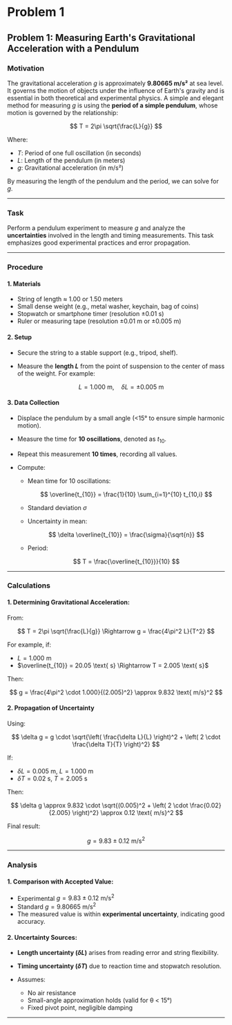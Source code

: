 # Problem 1

## **Problem 1: Measuring Earth's Gravitational Acceleration with a Pendulum**

### **Motivation**

The gravitational acceleration $g$ is approximately **9.80665 m/s²** at sea level. It governs the motion of objects under the influence of Earth's gravity and is essential in both theoretical and experimental physics. A simple and elegant method for measuring $g$ is using the **period of a simple pendulum**, whose motion is governed by the relationship:

$$
T = 2\pi \sqrt{\frac{L}{g}}
$$

Where:

* $T$: Period of one full oscillation (in seconds)
* $L$: Length of the pendulum (in meters)
* $g$: Gravitational acceleration (in m/s²)

By measuring the length of the pendulum and the period, we can solve for $g$.

---

### **Task**

Perform a pendulum experiment to measure $g$ and analyze the **uncertainties** involved in the length and timing measurements. This task emphasizes good experimental practices and error propagation.

---

### **Procedure**

#### 1. Materials

* String of length ≈ 1.00 or 1.50 meters
* Small dense weight (e.g., metal washer, keychain, bag of coins)
* Stopwatch or smartphone timer (resolution ±0.01 s)
* Ruler or measuring tape (resolution ±0.01 m or ±0.005 m)

#### 2. Setup

* Secure the string to a stable support (e.g., tripod, shelf).
* Measure the **length $L$** from the point of suspension to the center of mass of the weight.
  For example:

  $$
  L = 1.000 \text{ m}, \quad \delta L = \pm 0.005 \text{ m}
  $$

#### 3. Data Collection

* Displace the pendulum by a small angle (<15° to ensure simple harmonic motion).
* Measure the time for **10 oscillations**, denoted as $t_{10}$.
* Repeat this measurement **10 times**, recording all values.
* Compute:

  * Mean time for 10 oscillations:

    $$
    \overline{t_{10}} = \frac{1}{10} \sum_{i=1}^{10} t_{10,i}
    $$
  * Standard deviation $\sigma$
  * Uncertainty in mean:

    $$
    \delta \overline{t_{10}} = \frac{\sigma}{\sqrt{n}}
    $$
  * Period:

    $$
    T = \frac{\overline{t_{10}}}{10}
    $$

---

### **Calculations**

#### 1. Determining Gravitational Acceleration:

From:

$$
T = 2\pi \sqrt{\frac{L}{g}} \Rightarrow g = \frac{4\pi^2 L}{T^2}
$$

For example, if:

* $L = 1.000 \text{ m}$
* $\overline{t_{10}} = 20.05 \text{ s} \Rightarrow T = 2.005 \text{ s}$

Then:

$$
g = \frac{4\pi^2 \cdot 1.000}{(2.005)^2} \approx 9.832 \text{ m/s}^2
$$

#### 2. Propagation of Uncertainty

Using:

$$
\delta g = g \cdot \sqrt{\left( \frac{\delta L}{L} \right)^2 + \left( 2 \cdot \frac{\delta T}{T} \right)^2}
$$

If:

* $\delta L = 0.005 \text{ m}$, $L = 1.000 \text{ m}$
* $\delta T = 0.02 \text{ s}$, $T = 2.005 \text{ s}$

Then:

$$
\delta g \approx 9.832 \cdot \sqrt{(0.005)^2 + \left( 2 \cdot \frac{0.02}{2.005} \right)^2} \approx 0.12 \text{ m/s}^2
$$

Final result:

$$
g = 9.83 \pm 0.12 \text{ m/s}^2
$$

---

### **Analysis**

#### 1. Comparison with Accepted Value:

* Experimental $g = 9.83 \pm 0.12 \text{ m/s}^2$
* Standard $g = 9.80665 \text{ m/s}^2$
* The measured value is within **experimental uncertainty**, indicating good accuracy.

#### 2. Uncertainty Sources:

* **Length uncertainty ($\delta L$)** arises from reading error and string flexibility.
* **Timing uncertainty ($\delta T$)** due to reaction time and stopwatch resolution.
* Assumes:

  * No air resistance
  * Small-angle approximation holds (valid for θ < 15°)
  * Fixed pivot point, negligible damping

---
